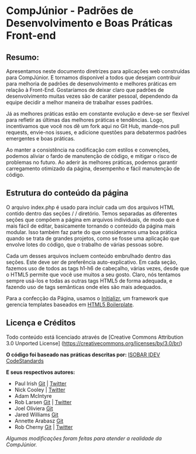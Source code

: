 #  CompJúnior - Padrões de Desenvolvimento e Boas Práticas Front-end


## Resumo:

Apresentamos neste documento diretrizes para aplicações web construídas para CompJúnior. E tornamos disponível a todos que desejam contribuir para melhoria de padrões de desenvolvimento e melhores práticas em relação à Front-End.
Gostaríamos de deixar claro que padrões de desenvolvimento muitas vezes são de caráter pessoal, dependendo da equipe decidir a melhor maneira de trabalhar esses padrões.

Já as melhores práticas estão em constante evolução e deve-se ser flexível para refletir as últimas das melhores práticas e tendências. Logo, incentivamos que você nos dê um fork aqui no Git Hub, mande-nos pull requests, envie-nos issues, e adicione questões para debatermos padrões emergentes e boas práticas.

Ao manter a consistência na codificação com estilos e convenções, podemos aliviar o fardo de manutenção de código, e mitigar o risco de problemas no futuro. Ao aderir às melhores práticas, podemos garantir carregamento otimizado da página, desempenho e fácil manutenção de código.




## Estrutura do conteúdo da página

O arquivo index.php é usado para incluir cada um dos arquivos HTML contido dentro das seções / / diretório. Temos separadas as diferentes seções que compõem a página em arquivos individuais, de modo que é mais fácil de editar, basicamente tornando o conteúdo da página mais modular. Isso também faz parte do que consideramos uma boa prática quando se trata de grandes projetos, como se fosse uma aplicação que envolve lotes do código, que o trabalho de várias pessoas sobre.

Cada um desses arquivos incluem conteúdo embrulhado dentro das seções. Este deve ser de preferência auto-explicativo. Em cada seção, fazemos uso de todos as tags h1-h6 de cabeçalho, várias vezes, desde que o HTML5 permite que você use muitos a seu gosto. Claro, nós tentamos sempre usá-los e todas as outras tags HTML5 de forma adequada, e fazendo uso de tags semânticas onde eles são mais adequados.

Para a confecção da Página, usamos o [Initializr](http://www.initializr.com/), um framework que gerencia templates baseados em [HTML5 Boilerplate](https://html5boilerplate.com/).

## Licença e Créditos

Todo conteúdo está licenciado através de [Creative Commons Attribution 3.0 Unported License] (https://creativecommons.org/licenses/by/3.0/br/)

**O código foi baseado nas práticas descritas por:**
[ ISOBAR IDEV CodeStandards](https://github.com/isobar-idev/code-standards)

**E seus respectivos autores:**
* Paul Irish [Git](https://github.com/paulirish) | [Twitter](https://twitter.com/paul_irish)
* Nick Cooley [](https://github.com/nickcooley) | [Twitter](https://twitter.com/nickcooley)
* Adam McIntyre
* Rob Larsen [Git](https://github.com/roblarsen) | [Twitter](https://twitter.com/robreact)
* Joel Oliviera [Git](https://github.com/jayroh)
* Jared Williams [Git](https://github.com/jaredwilli)
* Annette Arabasz [Git](https://github.com/anevaude)
* Rob Cherny [Git](https://github.com/rcherny) | [Twitter](https://twitter.com/rcherny)

_Algumas modificações foram feitas para atender a realidade da CompJúnior._
